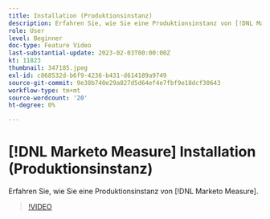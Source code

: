 ```yaml
---
title: Installation (Produktionsinstanz)
description: Erfahren Sie, wie Sie eine Produktionsinstanz von [!DNL Marketo Measure].
role: User
level: Beginner
doc-type: Feature Video
last-substantial-update: 2023-02-03T00:00:00Z
kt: 11823
thumbnail: 347185.jpeg
exl-id: c868532d-b6f9-4236-b431-d614189a9749
source-git-commit: 9e38b740e29a827d5d64ef4e7fbf9e18dcf30643
workflow-type: tm+mt
source-wordcount: '20'
ht-degree: 0%

---
```


# [!DNL Marketo Measure] Installation (Produktionsinstanz)

Erfahren Sie, wie Sie eine Produktionsinstanz von [!DNL Marketo Measure].

>[!VIDEO](https://video.tv.adobe.com/v/347185/?quality=12&learn=on)
